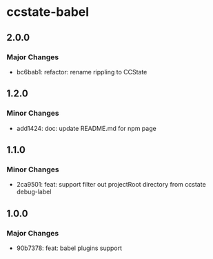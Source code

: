 # ccstate-babel

## 2.0.0

### Major Changes

- bc6bab1: refactor: rename rippling to CCState

## 1.2.0

### Minor Changes

- add1424: doc: update README.md for npm page

## 1.1.0

### Minor Changes

- 2ca9501: feat: support filter out projectRoot directory from ccstate debug-label

## 1.0.0

### Major Changes

- 90b7378: feat: babel plugins support
